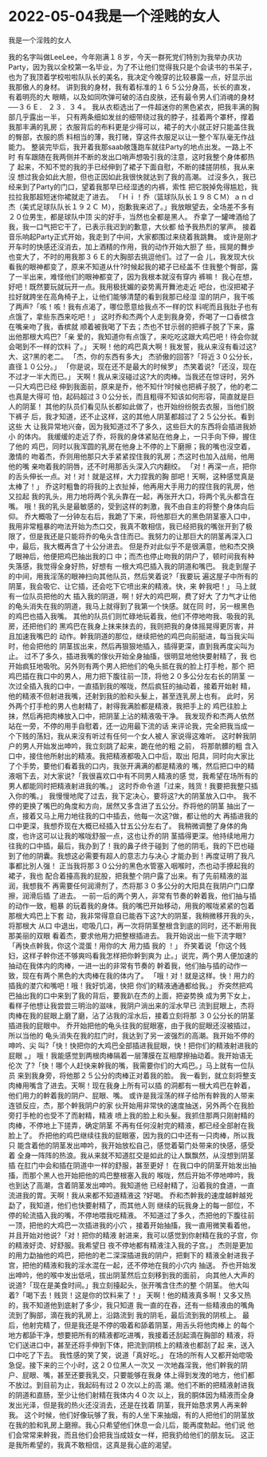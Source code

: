 # 2022-05-04我是一个淫贱的女人



我是一个淫贱的女人



我的名字叫做LeeLee，今年刚满１８岁，今天一群死党们特別为我举办庆功 Party，因为我以全校第一名毕业，为了不让他们觉得我只是个会读书的书呆子， 也为了我顶着学校啦啦队队长的美名，我决定今晚穿的比较暴露一点，好显示出 我那傲人的身材。 讲到我的身材，我有着标准的１６５公分身高，长长的直发，有着明亮的大 眼睛，以及如同吹弹可破的洁白皮肤，还有最令男人们消魂的身材──３６Ｅ． ２３．３４。 我从衣柜选出了一件超迷你的黑色紧衣，把我丰满的胸部几乎露出一半， 只有两条细如发丝的细带绕过我的脖子，挂着两个罩杯，撑着我那丰满的乳房； 衣服背后的布料更是少得可以，裙子的大小就正好只能盖住我的臀部，衣服的质 料相当的薄，我打赌，穿这件衣服足以让一整个军队毫无作战能力。 整装完毕后，我开着我那saab敞篷跑车就往Party的地点出发。一路上不时 有车跟随在我两侧并不断的发出口哨声想吸引我的注意，这时我整个身体都热了 起来，不知不觉的我的手已经伸到了裙子下面自慰，不断的揉搓阴核，我从来沒 想过我会如此大胆，但也正因如此我很快就达到了我的高潮。 过沒多久，我已经来到了Party的门口，望着我那早已经湿透的内裤，索性 把它脱掉免得尴尬，我拉拉我那超短迷你裙就走了进去。 「Ｈｉ！乔（篮球队队长１９８ＣＭ）ａｎｄ杰（美式足球队队长１９２Ｃ Ｍ），抱歉我来迟了。」我放眼望去，全场差不多有２０位男生，都是球队中顶 尖的好手，当然也全都是黑人。 乔拿了一罐啤酒给了我，我一口气把它干了，已表示我迟到的歉意，大伙都 给予我热烈的掌声。 接着音乐响起Party正式开始，我走到了中间，大家都围过来绕着我跳舞。 或许是刚才开车时的快感还沒消去，加上酒精的作用，我的动作开始大胆了 些，摇晃的舞步也变大了，不时的用我那３６Ｅ的大胸部去挑逗他们。过了一会 儿，我发现大伙看我的眼神都变了，原来不知道从什?时候起我的裙子已经盖不 住我整个臀部，露了一半出来，难怪他们的眼神都变了，因为我根本就沒有穿内 裤嘛！ 我心在想，好吧！既然要玩就玩开一点。我用极抚媚的姿势离开舞池走近 吧台，也沒把裙子拉好就跨坐在高角椅子上，让他们能够清楚的看到我那已经湿 湿的阴户，我干咳了两声?「咳！咳！我有点渴了，哪位愿意给我点不一样的饮 料呢而且我肚子也有点饿了，拿些东西来吃吧！」 这时乔和杰两个人走到我身旁，乔喝了一口香槟含在嘴亲吻了我，香槟就 顺着被我喝了下去；杰也不甘示弱的把裤子脱了下来，露出他那根大鸡巴?「亲 爱的，我知道你有点饿了，来吃吃这跟大鸡巴吧！待会你就会喝到不一样的饮料 了。」 天啊！他的鸡巴真大啊！我发誓，我从来沒有看过这?大、这?黑的老二。 「杰，你的东西有多大」 杰骄傲的回答?「将近３０公分长，直径１０公分。」 「你是说，现在还不是最大的时候罗」 杰笑着说?「还沒，现在不过才一半大而已。」 天啊！我从来沒碰过这?大的肉棒。当我还在惊讶时，另外一只大鸡巴已经 伸到我面前，原来是乔，他不知什?时候也把裤子脱了，他的老二也真是大得可 怕，起码超过３０公分长，而且粗得不知该如何形容，简直就是巨人的阴茎！ 其他的队员们看见队长都如此做了，也开始纷纷脱去衣服，当他们脱下裤子 后，我才知道，还不止这样，这的其他人阴茎都超过了２５公分长。看到这些 大 让我异常地兴奋，因为我知道过不了多久，这些巨大的东西将会插进我娇小 的体内。 我缓缓的走近了乔，将我的身体紧贴在他身上，一只手向下伸，握住了他的 鸡巴，同时以我浑圆的乳房在他身上不停的上下磨擦；我的嘴也沒空着，激情的 吻着杰，乔则用他那只大手紧紧捏住我的乳房；杰这时也加入战局，他用他的嘴 亲吻着我的阴唇，还不时用那舌头深入穴内翻绞。 「对！再深一点，把你的舌头伸长一点。对！对！就是这样，大力捏我的胸 部吧！天啊，这种感觉真是太棒了！」 乔这时粗鲁的将我的上衣扯掉，他再用大手用力的捏住我的乳房，他又拉起 我的乳头，用力地将两个乳头靠在一起，再张开大口，将两个乳头都含在嘴。 哦！我的乳头是最敏感的，受到这样的刺激，我不由自主的将整个身体向后仰。 乔大概吸了一分钟左右后，我跪了下来，将他那巨大的黑色阴茎塞入口中， 我用非常粗暴的吻法开始为杰口交，我真不敢相信，我已经把我的嘴张开到了极 限了，但是我还是只能将乔的龟头含住而已。我努力的让那巨大的阴茎再深入口 中，最后，我大概再含了十公分进去。 但是乔对此似乎不是很满意，他和杰交换了眼神后，他便把鸡巴抽出我的口 中；而杰也停止吻我的阴户了，顿时间我有种失落感，我觉得全身好热，好想有 一根大鸡巴插入我的阴道和嘴巴。 我走到屋子的中间，用我淫荡的眼神扫向其他队员，然后笑着说?「我要玩 遍这屋子中所有的阴茎，我会吸它、让它插，还会吃下它喷出来的精液。快，来 幹我吧！」 马上就有一位队员把他的大 插入我的阴道，啊！好大的鸡巴啊，费了好大 了力气才让他的龟头消失在我的阴道，我马上就得到了我第一个快感。就在同 时，另一根黑色的鸡巴也插入我嘴。 其他的队员们则忙碌地玩着我，他们不停地吻我、吸我的乳房，还把他们的 黑鸡巴在我身上抹来抹去的，我则把我的身体摇晃得更厉害，并且加速我嘴巴的 动作。幹我阴道的那位，继续把他的鸡巴向前挺进，每当我尖叫时，他会把他的 阴茎拔出来，然后再狠狠地插入，插得更深，直到我再度尖叫为止。 过不了多久，插进我嘴的傢伙开始全身抽搐，很明显地他快要射精了，我 也开始疯狂地吸吮。另外则有两个男人把他们的龟头抵在我的脸上打手枪，那个 把鸡巴插在我口中的男人，用力把下腹往前一顶，将他２０多公分左右长的阴茎 一次过全插入我的口中，一直插到我的喉咙，然后疯狂的抽动着，接着开始射 精，他的精液不但射进我嘴，还射到我的脸和头髮上，甚至连乳房上也有。 此时，另外两个打手枪的男人也射精了，射得我满脸都是精液，我把手上的 鸡巴往脸上抹，然后再把肉棒放入口中，把阴茎上沾的精液吸干净。 我发现乔和杰两人依然站在一旁，不停的用手自慰着，还一边用最下流的话 来评论我，完全把我当成一个下贱的荡妇，我从来沒有听过有任何一个女人被人 家说得这难听。 这时幹我阴户的男人开始发出呻吟，我立刻跳了起来，跪在他的粗 之前， 将那骯髒的粗 含入口中，接住他所射出的精液。我把精液都吸入口中后，取出 阳具，同时向大家比了个手势，要他们看着我的口内，我张开满满的都是精液的 嘴，然后把口中的精液咽下去，对大家说?「我很喜欢口中有不同男人精液的感 觉，我希望在场所有的男人都能同时把精液射进我的嘴。」 这时乔命令道「过来，贱货！我要把我整只插入你的嘴。」 我慢慢地爬了过去，我下定决心，要将这?大的阴茎放入口中。 我不停的更换了嘴巴的角度和方向，居然又多含进了五公分。乔将他的阴茎 抽出了一点，接着又马上用力地往我的口中插去，他每一次这?做，都让他的大 再插进我的口中更深，我想乔现在大概已经插入廿五公分左右了。 我稍微调整了身体的角度，也许这可以让我的喉咙舒服一点，这也让乔的阴 茎插得更深。他持续地用力往我的口中插，最后，我办到了！我的鼻子终于碰到 了他的阴毛，我的下巴也碰到了他的阴囊。我想这必需要有超人的意志力与决心 才能办到！再度证明了我凡事都比別人强！ 正当我将那３０公分的黑色水管塞入咽喉时，杰也动手撩起我的裙子，我也 配合着擡高我的屁股，把我整个阴户露了出来。有了先前精液的滋润，我想我不 再需要任何润滑剂了，杰将那３０多公分的大阳具在我阴户门口摩擦，润滑后插 了进去。 一前一后的两个男人，非常有节奏的幹着我，他们抽与插的动作一致，粗暴 的玩着我的身体。我的嘴巴开始移动，用我的喉咙紧紧的包着那根大鸡巴上下套 动，我非常得意自已能吞下这?大的阴茎，我稍微移开我的头，将那根大 从口 中退出，唿吸几口，再一次将阴茎整根含到底的同时，还不断用我那美丽的双眼 看着杰，要求他用力把整根插进去。 我开始说出一些下流字眼?「再快点幹我，你这个混蛋！用你的大 用力插 我的 ！」 乔笑着说「你这个贱妇，这样子幹你还不够爽吗看我怎样把你幹到爽为 止。」说完，两个男人便加速的抽动在我体内的肉棒，一进一出的非常有节奏的 幹着我，他们抽与插的动作一致，现在有两个黑色的大肉棒在我的体内了。 「哦！对！就是这样。快！用力的插我的漤穴和嘴吧！哦！我好饥渴，快把 你们的精液通通都给我。」 乔突然把鸡巴抽出我的口中来到了我的背后，要我趴在杰的上面，把姿势换 成为男下女上，看样子他想让我尝尝三明治的滋味，我阴户淌出来的淫水早已 流到屁眼上，杰将肉棒在我的屁眼上磨了磨，沾了沾我的淫水后，接着立刻将那 ３０公分长的阴茎插进我的屁眼中。 乔开始把他的龟头往我的屁眼塞，由于我的屁眼还沒被插过，所以当他的 龟头消失在我的肛门时，我达到了另一波强烈的高潮。我开始不停的呻吟、尖 叫?「快！快把你的大鸡巴全部插进我屁眼，快！把你们的精液射进我的屁眼 。」 哦！我能感觉到两根肉棒隔着一层薄膜在互相摩擦抽动着。我开始语无伦次 了?「快！哪个人赶快来幹我的嘴，我需要你们的大鸡巴。」马上就有一位队员 来到我身旁，将他那２５公分的肉棒正对着我的脸。 我一看到，就立刻将整支肉棒用嘴含了进去。天啊！现在我身上所有可以插 的洞都有一根大鸡巴在幹着，他们用力的幹着我的阴户、屁眼、嘴。 或许是我淫荡的样子给所有幹我的人带来连锁反应，杰，那个幹我阴户的家 伙开始用非常快的速度抽送，另外两个在我脸旁打手枪的也受不了而射精，精液 喷上我的脸上和头髮。我抓住那两只刚射精的肉棒，不停地上下搓弄，确定阴茎 不再有任何沒射完的精液，都已经全部射在我脸上了。 乔把他的鸡巴继续往我的屁眼塞，因为我的口中还有一只肉棒，所以我只 能含着他的阴茎发出呻吟，我开始放松自己，感觉着菊门处带来的快感，感受着 全身一阵阵的热浪。我从来就不知道肛交是如此的让人飘飘然，从沒想到阴茎插 在肛门中会和插在阴道中一样的舒服，甚至更好！ 在我口中的阴茎开始发出抽搐，而那个黑人也开始把他的鸡巴整根塞入我的 喉咙，然后开始不停地呻吟，我也到达了高潮，含着阴茎发出呻吟。我知道他 已经射精了，沿着我的食道，一直流进我的胃。天啊！我从来都不知道精液这 ?好喝。 乔和杰幹我的速度越幹越兇勐了，我知道，他们也快要射精了，而其他人则 继续的玩我身上的每一部位，不停的轮流插入我的嘴，不停地喂我吃精液。 不知道过了多久，杰把他的下腹往前一顶，把他的大鸡巴一次插进我的小穴 ，接着开始抽搐，我一直用微笑看着他，并且开始对他说?「对！把你的精液 射进来，我可以感觉到你射精在我的子宫，你的精液好烫、好舒服。我希望日 夜不停地都有精液注入我的子宫。」 杰则是更加的用力勐抽他的鸡巴，把他的老二深深插进我的阴户，把剩下的 精液全射进我子宫，把他的精液和我的淫水混在一起，还不停地在我的小穴内 抽送。 乔也开始发出呻吟，他的喉中发出低吼，拔出阴茎然后立刻移到我的面前， 向其他人大声的说道?「现在是美食时间。」我立刻擡起头，张开嘴含住杰的整 个阴茎。 他大叫着?「喝下去！贱货！这是你的饮料来了！」 天啊！他的精液真多啊！又多又热的，我不知道他到底射了多少，我只知道 我一直的在吞，还有一些精液由的嘴角流到了胸部，滴在我的乳房上，沿路流到 我的阴毛，最后流到我的阴核上。 最后，他射完精了，但是我还是不停的吸着和舔着阴茎，用舌头将他肉棒上 的每个地方都舔干净，想要把所有的精液都吃进嘴，我接着还刮起滴在胸部的 精液，将它们送进口中，甚至还将手伸到下体，把流到阴核上的精液也都刮了起 来，送入口中吃了下去。 我性感的笑了笑，说道「真好吃。」 在场的所有人又都开始唿吸急促。接下来的三个小时，这２０位黑人一次又 一次地姦淫我，他们幹我的阴户、屁眼、嘴，甚至还要我乳交，只要能够在我身 体上得到发洩的地方，他们都不放过。到目前为止，我起码有过２０次以上的高 潮。他们不断的把精液射进我的阴道和直肠，至少让他们射精在我体内４０次 以上，我的胴体因为精液而全身发出光泽，但是我的热火还沒消去，还是在找着 阴茎，我开始恳求男人再来幹我。 这个时候，他们好像玩够了我，有的人坐下来抽烟，有的人把他们的阴茎放 在我的脸和乳房上磨擦。我心只希望他们休息一会儿后，能再度勃起。他们说 他们会常常来幹我，而且他们会把我当成妓女一样，把我扔给他们的朋友玩。 这正是我所希望的，我真不敢相信，这真是我心底的渴望。



